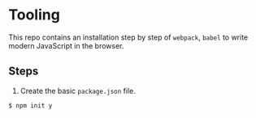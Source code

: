 # Tooling

This repo contains an installation step by step of `webpack`, `babel` to write modern JavaScript in the browser.

## Steps

1. Create the basic `package.json` file.
```sh
$ npm init y
```
